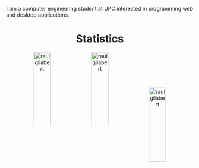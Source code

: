 I am a computer engineering student at UPC interested in programming web and desktop applications.

<h1 align = "center">Statistics</h1>
<p align = "center">
  <img src="https://github-readme-stats.vercel.app/api?username=raulgilabert&show_icons=true&theme=nord" alt="raulgilabert" height="200" width="30%" />
  <img src="https://github-readme-stats.vercel.app/api/top-langs?username=raulgilabert&show_icons=true&locale=en&layout=compact&theme=nord" alt="raulgilabert" height="200" width="30%" />
  <img align="center" src="https://github-readme-streak-stats.herokuapp.com/?user=raulgilabert&theme=nord" alt="raulgilabert" height="200" width="30%" />
</p>
